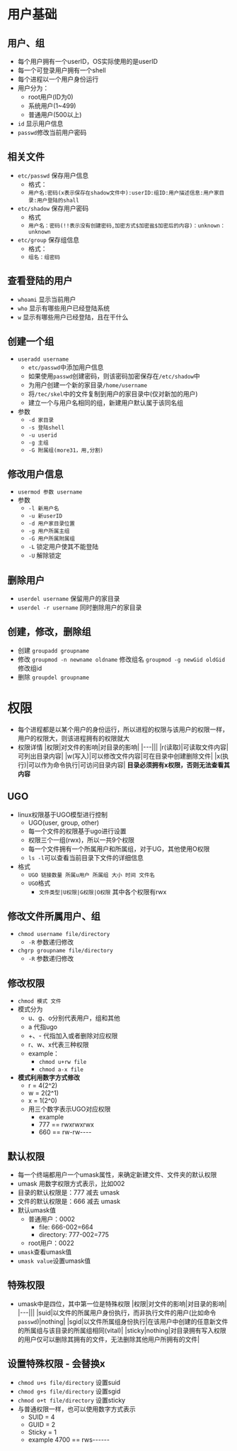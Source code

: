 # 用户基础
## 用户、组
- 每个用户拥有一个userID，OS实际使用的是userID
- 每一个可登录用户拥有一个shell
- 每个进程以一个用户身份运行
- 用户分为：
    - root用户(ID为0)
    - 系统用户(1~499)
    - 普通用户(500以上)
- `id` 显示用户信息
- `passwd`修改当前用户密码

## 相关文件
- `etc/passwd` 保存用户信息
    - 格式：
    - `用户名:密码(x表示保存在shadow文件中):userID:组ID:用户描述信息:用户家目录:用户登陆的shall`
- `etc/shadow` 保存用户密码
    - 格式
    - `用户名：密码(!!表示没有创建密码,加密方式$加密盐$加密后的内容)：unknown：unknown`
- `etc/group` 保存组信息
    - 格式：
    - `组名：组密码`

## 查看登陆的用户
- `whoami` 显示当前用户
- `who` 显示有哪些用户已经登陆系统
- `w` 显示有哪些用户已经登陆，且在干什么

## 创建一个组
- `useradd username`
    - `etc/passwd`中添加用户信息
    - 如果使用`passwd`创建密码，则该密码加密保存在`/etc/shadow`中
    - 为用户创建一个新的家目录`/home/username`
    - 将`/tec/skel`中的文件复制到用户的家目录中(仅对新加的用户)
    - 建立一个与用户名相同的组，新建用户默认属于该同名组
- 参数
    - `-d 家目录`
    - `-s 登陆shell`
    - `-u userid`
    - `-g 主组`
    - `-G 附属组(more31，用,分割)`

## 修改用户信息
- `usermod 参数 username`
- 参数
    - `-l 新用户名`
    - `-u 新userID`
    - `-d 用户家目录位置`
    - `-g 用户所属主组`
    - `-G 用户所属附属组`
    - `-L` 锁定用户使其不能登陆
    - `-U` 解除锁定

## 删除用户
- `userdel username` 保留用户的家目录
- `userdel -r username` 同时删除用户的家目录

## 创建，修改，删除组
- 创建
	`groupadd groupname`
- 修改
	`groupmod -n newname oldname` 修改组名
    `groupmod -g newGid oldGid` 修改组id
- 删除
	`groupdel groupname`

# 权限
- 每个进程都是以某个用户的身份运行，所以进程的权限与该用户的权限一样，用户的权限大，则该进程拥有的权限就大
- 权限详情
|权限|对文件的影响|对目录的影响|
|---|||
|r(读取)|可读取文件内容|可列出目录内容|
|w(写入)|可以修改文件内容|可在目录中创建删除文件|
|x(执行)|可以作为命令执行|可访问目录内容|
**目录必须拥有x权限，否则无法查看其内容**

## UGO
- linux权限基于UGO模型进行控制
    - UGO(user, group, other)
    - 每一个文件的权限基于ugo进行设置
    - 权限三个一组(rwx)，所以一共9个权限
    - 每一个文件拥有一个所属用户和所属组，对于UG，其他使用O权限
    - `ls -l`可以查看当前目录下文件的详细信息
- 格式
    - `UGO 链接数量 所属u用户 所属组 大小 时间 文件名`
    - `UGO`格式
        - `文件类型|U权限|G权限|O权限` 其中各个权限有rwx

## 修改文件所属用户、组
- `chmod username file/directory`
    - `-R` 参数递归修改
- `chgrp groupname file/directory`
    - `-R` 参数递归修改

## 修改权限
- `chmod 模式 文件`
- 模式分为
    - u、g、o分别代表用户，组和其他
    - a 代指ugo
    - +、- 代指加入或者删除对应权限
    - r、w、x代表三种权限
    - example：
        - `chmod u+rw file`
        - `chmod a-x file`
- **模式利用数字方式修改**
    - r = 4(2^2)
    - w = 2(2^1)
    - x = 1(2^0)
    - 用三个数字表示UGO对应权限
        - example 
        - 777 == rwxrwxrwx
        - 660 == rw-rw----

## 默认权限
- 每一个终端都用户一个umask属性，来确定新建文件、文件夹的默认权限
- umask 用数字权限方式表示，比如002
- 目录的默认权限是：777 减去 umask
- 文件的默认权限是：666 减去 umask
- 默认umask值
    - 普通用户：0002
        - file: 666-002=664
        - directory: 777-002=775
    - root用户：0022
- `umask`查看umask值
- `umask value`设置umask值
## 特殊权限
- umask中是四位，其中第一位是特殊权限
|权限|对文件的影响|对目录的影响|
|---|||
|suid|以文件的所属用户身份执行，而非执行文件的用户(比如命令`passwd`)|nothing|
|sgid|以文件所属组身份执行|在该用户中创建的任意新文件的所属组与该目录的所属组相同(vital)|
|sticky|nothing|对目录拥有写入权限的用户仅可以删除其拥有的文件，无法删除其他用户所拥有的文件|
## 设置特殊权限 - 会替换x
- `chmod u+s file/directory` 设置suid
- `chmod g+s file/directory` 设置sgid
- `chmod o+t file/directory` 设置sticky
- 与普通权限一样，也可以使用数字方式表示
    - SUID = 4
    - GUID = 2
    - Sticky = 1
    - example 4700 == rws------